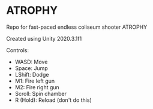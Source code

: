 # ATROPHY
Repo for fast-paced endless coliseum shooter ATROPHY

Created using Unity 2020.3.1f1

Controls:
* WASD: Move
* Space: Jump
* LShift: Dodge
* M1: Fire left gun
* M2: Fire right gun
* Scroll: Spin chamber
* R (Hold): Reload (don't do this)
